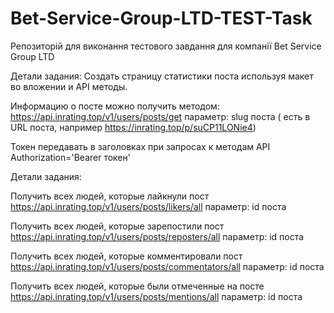 # Bet-Service-Group-LTD-TEST-Task
Репозиторій для виконання тестового завдання для компанії Bet Service Group LTD

Детали задания:
Создать страницу статистики поста используя макет во вложении и API методы.

Информацию о посте можно получить методом:
https://api.inrating.top/v1/users/posts/get
параметр: slug поста 
( есть в URL поста, например https://inrating.top/p/suCP11LONie4)

Токен передавать в заголовках при запросах к методам API
Authorization='Bearer токен'

Детали задания:

Получить всех людей, которые лайкнули пост
https://api.inrating.top/v1/users/posts/likers/all
параметр: id поста 

Получить всех людей, которые зарепостили пост
https://api.inrating.top/v1/users/posts/reposters/all
параметр: id поста 

Получить всех людей, которые комментировали пост
https://api.inrating.top/v1/users/posts/commentators/all
параметр: id поста 

Получить всех людей, которые были отмеченные на посте
https://api.inrating.top/v1/users/posts/mentions/all
параметр: id поста
